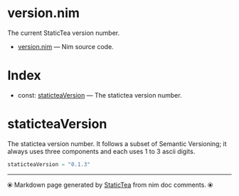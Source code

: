 # version.nim

The current StaticTea version number.


* [version.nim](../../src/version.nim) &mdash; Nim source code.
# Index

* const: [staticteaVersion](#staticteaversion) &mdash; The statictea version number.

# staticteaVersion

The statictea version number. It follows a subset of Semantic
Versioning; it always uses three components and each uses 1 to 3
ascii digits.


~~~nim
staticteaVersion = "0.1.3"
~~~


---
⦿ Markdown page generated by [StaticTea](https://github.com/flenniken/statictea/) from nim doc comments. ⦿
